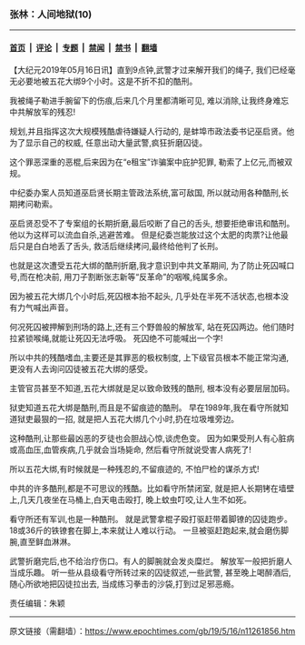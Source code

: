 ### 张林：人间地狱(10)

---

#### [首页](../../../..?n11261856) &nbsp;|&nbsp; [评论](../../../../../epoch-comment?n11261856) &nbsp;|&nbsp; [专题](../../../../../epoch-special?n11261856) &nbsp;|&nbsp; [禁闻](../../../../../epoch-news?n11261856) &nbsp;|&nbsp; [禁书](../../../../../books?n11261856) &nbsp;|&nbsp; [翻墙](https://github.com/gfw-breaker/nogfw/blob/master/README.md?n11261856)


<div class="post_content" id="artbody" itemprop="articleBody">
 <!-- article content begin -->
 <p>
  【大纪元2019年05月16日讯】直到9点钟,武警才过来解开我们的绳子,
  <wbr/>
  我们已经毫无必要地被五花大绑9个小时。这是不折不扣的酷刑。
 </p>
 <p dir="ltr">
  我被绳子勒进手腕留下的伤痕,后来几个月里都清晰可见,
  <wbr/>
  难以消除,让我终身难忘中共解放军的残忍!
 </p>
 <p dir="ltr">
  规划,并且指挥这次大规模残酷虐待嫌疑人行动的,
  <wbr/>
  是蚌埠市政法委书记巫启贤。他为了显示自己的权威,
  <wbr/>
  任意出动大量武警,疯狂折磨囚徒。
 </p>
 <p dir="ltr">
  这个罪恶深重的恶棍,后来因为在“e租宝”诈骗案中庇护犯罪,
  <wbr/>
  勒索了上亿元,而被双规。
 </p>
 <p dir="ltr">
  中纪委办案人员知道巫启贤长期主管政法系统,富可敌国,
  <wbr/>
  所以就动用各种酷刑,长期拷问勒索。
 </p>
 <p dir="ltr">
  巫启贤忍受不了专案组的长期折磨,最后咬断了自己的舌头,
  <wbr/>
  想要拒绝审讯和酷刑。他以为这样可以流血自杀,逃避苦难。
  <wbr/>
  但是纪委岂能放过这个太肥的肉票?让他最后只是白白地丢了舌头,
  <wbr/>
  救活后继续拷问,最终给他判了长刑。
 </p>
 <p dir="ltr">
  也就是这次遭受五花大绑的酷刑折磨,我才意识到中共文革期间,
  <wbr/>
  为了防止死囚喊口号,而在枪决前,
  <wbr/>
  用刀子割断张志新等“反革命”的咽喉,纯属多余。
 </p>
 <p dir="ltr">
  因为被五花大绑几个小时后,死囚根本抬不起头,
  <wbr/>
  几乎处在半死不活状态,也根本没有力气喊出声音。
 </p>
 <p dir="ltr">
  何况死囚被押解到刑场的路上,还有三个野兽般的解放军,
  <wbr/>
  站在死囚两边。他们随时拉紧锁喉绳,就能让死囚无法呼吸。
  <wbr/>
  死囚绝不可能喊出一个字!
 </p>
 <p dir="ltr">
  所以中共的残酷嗜血,主要还是其罪恶的极权制度,
  <wbr/>
  上下级官员根本不能正常沟通,
  <wbr/>
  更没有人去询问囚徒被五花大绑的感受。
 </p>
 <p dir="ltr">
  主管官员甚至不知道,五花大绑就是足以致命致残的酷刑,
  <wbr/>
  根本没有必要层层加码。
 </p>
 <p dir="ltr">
  狱吏知道五花大绑是酷刑,而且是不留痕迹的酷刑。
  <wbr/>
  早在1989年,我在看守所就知道狱吏最狠的一招,
  <wbr/>
  就是把人五花大绑几个小时,扔在垃圾堆旁边。
 </p>
 <p dir="ltr">
  这种酷刑,让那些最凶恶的歹徒也会胆战心惊,谈虎色变。
  <wbr/>
  因为如果受刑人有心脏病或高血压,血管疾病,几乎就会当场毙命,
  <wbr/>
  然后看守所就说受害人病死了!
 </p>
 <p dir="ltr">
  所以五花大绑,有时候就是一种残忍的,不留痕迹的,
  <wbr/>
  不怕尸检的谋杀方式!
 </p>
 <p dir="ltr">
  中共的许多酷刑,都是不可思议的残酷。比如看守所禁闭室, 就是把人长期铐在墙壁上,几天几夜坐在马桶上,白天电击殴打,
  <wbr/>
  晚上蚊虫叮咬,让人生不如死。
 </p>
 <p dir="ltr">
  看守所还有军训,也是一种酷刑。
  <wbr/>
  就是武警拿棍子殴打驱赶带着脚镣的囚徒跑步。
  <wbr/>
  18或36斤的铁镣套在脚上,本来就让人难以行动。
  <wbr/>
  一旦被驱赶跑起来,就会磨伤脚腕,直至鲜血淋淋。
 </p>
 <p dir="ltr">
  武警折磨完后,也不给治疗伤口。有人的脚腕就会发炎糜烂。
  <wbr/>
  解放军一般把折磨人当成乐趣。
  <wbr/>
  听一些从县级看守所转过来的囚徒叙述,一些武警,
  <wbr/>
  甚至晚上喝醉酒后,随心所欲地把囚徒拉出去,
  <wbr/>
  当成练习拳击的沙袋,打到过足邪恶瘾。
 </p>
 <p dir="ltr">
  责任编辑：朱颖
 </p>
 <!-- article content end -->
 <div id="below_article_ad">
 </div>
</div>


---

原文链接（需翻墙）：https://www.epochtimes.com/gb/19/5/16/n11261856.htm
